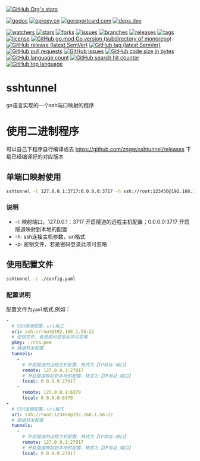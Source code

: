 [comment]: <> (dtapps)
[![GitHub Org's stars](https://img.shields.io/github/stars/zngw)](https://github.com/zngw)

[comment]: <> (go)
[![godoc](https://pkg.go.dev/badge/github.com/zngw/sshtunnel?status.svg)](https://pkg.go.dev/github.com/zngw/sshtunnel)
[![oproxy.cn](https://goproxy.cn/stats/github.com/zngw/sshtunnel/badges/download-count.svg)](https://goproxy.cn/stats/github.com/zngw/sshtunnel)
[![goreportcard.com](https://goreportcard.com/badge/github.com/zngw/sshtunnel)](https://goreportcard.com/report/github.com/zngw/sshtunnel)
[![deps.dev](https://img.shields.io/badge/deps-go-red.svg)](https://deps.dev/go/github.com%2Fdtapps%2Fgo-ssh-tunnel)

[comment]: <> (github.com)
[![watchers](https://badgen.net/github/watchers/zngw/sshtunnel)](https://github.com/zngw/sshtunnel/watchers)
[![stars](https://badgen.net/github/stars/zngw/sshtunnel)](https://github.com/zngw/sshtunnel/stargazers)
[![forks](https://badgen.net/github/forks/zngw/sshtunnel)](https://github.com/zngw/sshtunnel/network/members)
[![issues](https://badgen.net/github/issues/zngw/sshtunnel)](https://github.com/zngw/sshtunnel/issues)
[![branches](https://badgen.net/github/branches/zngw/sshtunnel)](https://github.com/zngw/sshtunnel/branches)
[![releases](https://badgen.net/github/releases/zngw/sshtunnel)](https://github.com/zngw/sshtunnel/releases)
[![tags](https://badgen.net/github/tags/zngw/sshtunnel)](https://github.com/zngw/sshtunnel/tags)
[![license](https://badgen.net/github/license/zngw/sshtunnel)](https://github.com/zngw/sshtunnel/blob/master/LICENSE)
[![GitHub go.mod Go version (subdirectory of monorepo)](https://img.shields.io/github/go-mod/go-version/zngw/sshtunnel)](https://github.com/zngw/sshtunnel)
[![GitHub release (latest SemVer)](https://img.shields.io/github/v/release/zngw/sshtunnel)](https://github.com/zngw/sshtunnel/releases)
[![GitHub tag (latest SemVer)](https://img.shields.io/github/v/tag/zngw/sshtunnel)](https://github.com/zngw/sshtunnel/tags)
[![GitHub pull requests](https://img.shields.io/github/issues-pr/zngw/sshtunnel)](https://github.com/zngw/sshtunnel/pulls)
[![GitHub issues](https://img.shields.io/github/issues/zngw/sshtunnel)](https://github.com/zngw/sshtunnel/issues)
[![GitHub code size in bytes](https://img.shields.io/github/languages/code-size/zngw/sshtunnel)](https://github.com/zngw/sshtunnel)
[![GitHub language count](https://img.shields.io/github/languages/count/zngw/sshtunnel)](https://github.com/zngw/sshtunnel)
[![GitHub search hit counter](https://img.shields.io/github/search/zngw/sshtunnel/go)](https://github.com/zngw/sshtunnel)
[![GitHub top language](https://img.shields.io/github/languages/top/zngw/sshtunnel)](https://github.com/zngw/sshtunnel)
# sshtunnel

go语言实现的一个ssh端口映射的程序

# 使用二进制程序

可以自己下程序自行编译或去 https://github.com/zngw/sshtunnel/releases 下载已经编译好的对应版本

## 单端口映射使用

```bash
sshtunnel -l 127.0.0.1:3717:0.0.0.0:3717 -h ssh://root:123456@192.168.1.55:22
```

### 说明

* -l: 映射端口。127.0.0.1：3717 开启隧道的远程主机配置；0.0.0.0:3717 开启隧道映射到本地的配置
* -h: ssh连接主机参数，uri格式
* -p: 密钥文件，若是密码登录此项可忽略

## 使用配置文件

```bash
sshtunnel -c ./config.yaml
```

### 配置说明

配置文件为`yaml`格式,例如：

```yaml
-
  # SSH连接配置，uri格式
  uri: ssh://root@192.168.1.55:22
  # 密钥文件，若是密码登录此项可忽略
  pkey: ./rsa.pem
  # 隧道转发配置
  tunnels:
    -
      # 开启隧道的远程主机配置，格式为【IP地址:端口】
      remote: 127.0.0.1:27017
      # 开启隧道映射到本地的配置，格式为【IP地址:端口】
      local: 0.0.0.0:27017
    -
      remote: 127.0.0.1:6379
      local: 0.0.0.0:6379
-
  # SSH连接配置，uri格式
  uri: ssh://root:123456@192.168.1.56:22
  # 隧道转发配置
  tunnels:
    -
      # 开启隧道的远程主机配置，格式为【IP地址:端口】
      remote: 127.0.0.1:27017
      # 开启隧道映射到本地的配置，格式为【IP地址:端口】
      local: 0.0.0.0:27017
```